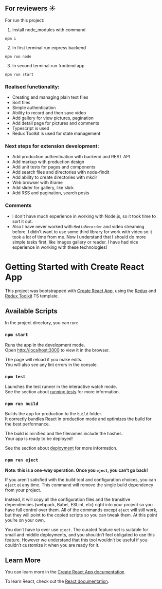 ## For reviewers ☀️

For run this project:

1. Install node_modules with command

```
npm i
```

2. In first terminal run express backend

```
npm run node
```

3. In second terminal run frontend app

```
npm run start
```

### Realised functionality:

- Creating and managing plain text files
- Sort files
- Simple authentication
- Ability to record and then save video
- Add gallery for view pictures, pagination
- Add detail page for pictures and comments
- Typescript is used
- Redux Toolkit is used for state management

### Next steps for extension development:

- Add production authentication with backend and REST API
- Add markup with production design
- Add unit tests for pages and components
- Add search files and directories with node-findit
- Add ability to create directories with mkdir
- Web browser with iframe
- Add slider for gallery, like slick
- Add RSS and pagination, search posts

### Comments

- I don't have much experience in working with Node.js, so it took time to sort it out.
- Also I have never worked with `MediaRecorder` and video streaming before. I didn't want to use some third library for work with video so it took a lot of time from me.
  Now I understand that I should do more simple tasks first, like images gallery or reader.
  I have had nice experience in working with these technologies!

# Getting Started with Create React App

This project was bootstrapped with [Create React App](https://github.com/facebook/create-react-app), using the [Redux](https://redux.js.org/) and [Redux Toolkit](https://redux-toolkit.js.org/) TS template.

## Available Scripts

In the project directory, you can run:

### `npm start`

Runs the app in the development mode.\
Open [http://localhost:3000](http://localhost:3000) to view it in the browser.

The page will reload if you make edits.\
You will also see any lint errors in the console.

### `npm test`

Launches the test runner in the interactive watch mode.\
See the section about [running tests](https://facebook.github.io/create-react-app/docs/running-tests) for more information.

### `npm run build`

Builds the app for production to the `build` folder.\
It correctly bundles React in production mode and optimizes the build for the best performance.

The build is minified and the filenames include the hashes.\
Your app is ready to be deployed!

See the section about [deployment](https://facebook.github.io/create-react-app/docs/deployment) for more information.

### `npm run eject`

**Note: this is a one-way operation. Once you `eject`, you can’t go back!**

If you aren’t satisfied with the build tool and configuration choices, you can `eject` at any time. This command will remove the single build dependency from your project.

Instead, it will copy all the configuration files and the transitive dependencies (webpack, Babel, ESLint, etc) right into your project so you have full control over them. All of the commands except `eject` will still work, but they will point to the copied scripts so you can tweak them. At this point you’re on your own.

You don’t have to ever use `eject`. The curated feature set is suitable for small and middle deployments, and you shouldn’t feel obligated to use this feature. However we understand that this tool wouldn’t be useful if you couldn’t customize it when you are ready for it.

## Learn More

You can learn more in the [Create React App documentation](https://facebook.github.io/create-react-app/docs/getting-started).

To learn React, check out the [React documentation](https://reactjs.org/).
